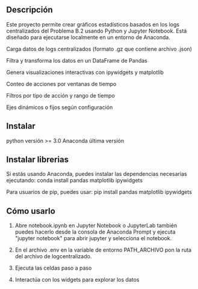 ## Descripción 
Este proyecto permite crear gráficos estadísticos basados en los logs centralizados del Problema B.2 usando Python y Jupyter Notebook. Está diseñado para ejecutarse localmente en un entorno de Anaconda.

Carga datos de logs centralizados (formato .gz que contiene archivo .json)

Filtra y transforma los datos en un DataFrame de Pandas

Genera visualizaciones interactivas con ipywidgets y matplotlib

Conteo de acciones por ventanas de tiempo

Filtros por tipo de acción y rango de tiempo

Ejes dinámicos o fijos según configuración

## Instalar 
python versión >= 3.0
Anaconda última versión
## Instalar librerias

Si estás usando Anaconda, puedes instalar las dependencias necesarias ejecutando:
conda install pandas matplotlib ipywidgets

Para usuarios de pip, puedes usar:
pip install pandas matplotlib ipywidgets


## Cómo usarlo

1. Abre notebook.ipynb en Jupyter Notebook o JupyterLab también puedes hacerlo desde la consola de Anaconda Prompt y ejecuta "jupyter notebook" para abrir jupyter y selecciona el notebook.

2. En el archivo .env en la variable de entorno PATH_ARCHIVO pon la ruta del archivo de logcentralizado.

3. Ejecuta las celdas paso a paso

4. Interactúa con los widgets para explorar los datos
